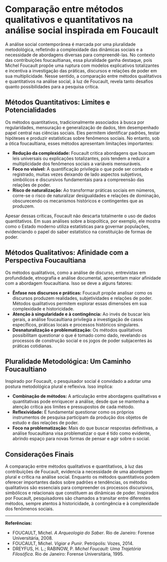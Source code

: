 
# Comparação entre métodos qualitativos e quantitativos na análise social inspirada em Foucault

A análise social contemporânea é marcada por uma pluralidade metodológica, refletindo a complexidade das dinâmicas sociais e a necessidade de abordagens diversas para compreendê-las. No contexto das contribuições foucaultianas, essa pluralidade ganha destaque, pois Michel Foucault propõe uma ruptura com modelos explicativos totalizantes e incentiva a investigação das práticas, discursos e relações de poder em sua multiplicidade. Nesse sentido, a comparação entre métodos qualitativos e quantitativos na análise social, à luz de Foucault, revela tanto desafios quanto possibilidades para a pesquisa crítica.

## Métodos Quantitativos: Limites e Potencialidades

Os métodos quantitativos, tradicionalmente associados à busca por regularidades, mensuração e generalização de dados, têm desempenhado papel central nas ciências sociais. Eles permitem identificar padrões, testar hipóteses e produzir estatísticas sobre fenômenos sociais. No entanto, sob a ótica foucaultiana, esses métodos apresentam limitações importantes:

- **Redução da complexidade:** Foucault critica abordagens que buscam leis universais ou explicações totalizantes, pois tendem a reduzir a multiplicidade dos fenômenos sociais a variáveis mensuráveis.
- **Foco no visível:** A quantificação privilegia o que pode ser contado e registrado, muitas vezes deixando de lado aspectos subjetivos, simbólicos e discursivos fundamentais para a compreensão das relações de poder.
- **Risco de naturalização:** Ao transformar práticas sociais em números, corre-se o risco de naturalizar desigualdades e relações de dominação, obscurecendo os mecanismos históricos e contingentes que as produzem.

Apesar dessas críticas, Foucault não descarta totalmente o uso de dados quantitativos. Em suas análises sobre a biopolítica, por exemplo, ele mostra como o Estado moderno utiliza estatísticas para governar populações, evidenciando o papel do saber estatístico na constituição de formas de poder.

## Métodos Qualitativos: Afinidade com a Perspectiva Foucaultiana

Os métodos qualitativos, como a análise de discurso, entrevistas em profundidade, etnografia e análise documental, apresentam maior afinidade com a abordagem foucaultiana. Isso se deve a alguns fatores:

- **Ênfase nos discursos e práticas:** Foucault propõe analisar como os discursos produzem realidades, subjetividades e relações de poder. Métodos qualitativos permitem explorar essas dimensões em sua complexidade e historicidade.
- **Atenção à singularidade e à contingência:** Ao invés de buscar leis gerais, a análise foucaultiana privilegia a investigação de casos específicos, práticas locais e processos históricos singulares.
- **Desnaturalização e problematização:** Os métodos qualitativos possibilitam questionar o que é tomado como dado, revelando os processos de construção social e os jogos de poder subjacentes às práticas cotidianas.

## Pluralidade Metodológica: Um Caminho Foucaultiano

Inspirado por Foucault, o pesquisador social é convidado a adotar uma postura metodológica plural e reflexiva. Isso implica:

- **Combinação de métodos:** A articulação entre abordagens qualitativas e quantitativas pode enriquecer a análise, desde que se mantenha a atenção crítica aos limites e pressupostos de cada método.
- **Reflexividade:** É fundamental questionar como os próprios instrumentos de pesquisa participam da produção dos objetos de estudo e das relações de poder.
- **Foco na problematização:** Mais do que buscar respostas definitivas, a análise foucaultiana visa problematizar o que é tido como evidente, abrindo espaço para novas formas de pensar e agir sobre o social.

## Considerações Finais

A comparação entre métodos qualitativos e quantitativos, à luz das contribuições de Foucault, evidencia a necessidade de uma abordagem plural e crítica na análise social. Enquanto os métodos quantitativos podem oferecer importantes dados sobre padrões e tendências, os métodos qualitativos são essenciais para compreender os processos discursivos, simbólicos e relacionais que constituem as dinâmicas de poder. Inspirados por Foucault, pesquisadores são chamados a transitar entre diferentes métodos, sempre atentos à historicidade, à contingência e à complexidade dos fenômenos sociais.

---
**Referências:**
- FOUCAULT, Michel. *A Arqueologia do Saber*. Rio de Janeiro: Forense Universitária, 2008.
- FOUCAULT, Michel. *Vigiar e Punir*. Petrópolis: Vozes, 2014.
- DREYFUS, H. L.; RABINOW, P. *Michel Foucault: Uma Trajetória Filosófica*. Rio de Janeiro: Forense Universitária, 1995.
```
